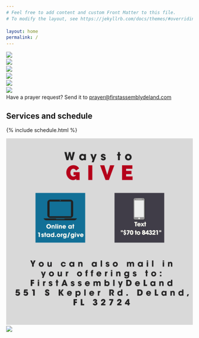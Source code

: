 ```yaml
---
# Feel free to add content and custom Front Matter to this file.
# To modify the layout, see https://jekyllrb.com/docs/themes/#overriding-theme-defaults

layout: home
permalink: /
---
```


<div class="component-live"></div>

<div class="row">
    <div class="col-xs-12 col-sm-12 col-md-4 col-lg-4 promotion">
        <a href="https://www.dropbox.com/s/raw/rtcrs9zgbtjlmu4/promo1.jpg" target="_blank"><img class="image-responsive" src="https://www.dropbox.com/s/raw/rtcrs9zgbtjlmu4/promo1.jpg" /></a>
    </div>
    <div class="col-xs-12 col-sm-12 col-md-4 col-lg-4 promotion">
        <a href="https://www.dropbox.com/s/raw/2bfzofasnzrqa88/promo2.jpg" target="_blank"><img class="image-responsive" src="https://www.dropbox.com/s/raw/2bfzofasnzrqa88/promo2.jpg" /></a>
    </div>
    <div class="col-xs-12 col-sm-12 col-md-4 col-lg-4 promotion">
        <a href="https://www.dropbox.com/s/raw/4boj1oqfb61a9ys/promo3.jpg" target="_blank"><img class="image-responsive" src="https://www.dropbox.com/s/raw/4boj1oqfb61a9ys/promo3.jpg" /></a>
    </div>
    <div class="col-xs-12 col-sm-12 col-md-4 col-lg-4 promotion">
        <a href="https://www.dropbox.com/s/raw/npw7hyup1n5i7oh/promo4.jpg" target="_blank"><img class="image-responsive" src="https://www.dropbox.com/s/raw/npw7hyup1n5i7oh/promo4.jpg" /></a>
    </div>
    <div class="col-xs-12 col-sm-12 col-md-4 col-lg-4 promotion">
        <a href="https://www.dropbox.com/s/raw/0oq7bjesevsj0fq/promo5.jpg" target="_blank"><img class="image-responsive" src="https://www.dropbox.com/s/raw/0oq7bjesevsj0fq/promo5.jpg" /></a>
    </div>
    <div class="col-xs-12 col-sm-12 col-md-4 col-lg-4 promotion">
        <a href="https://www.dropbox.com/s/raw/avhta1hfxa1yfr8/promo6.jpg" target="_blank"><img class="image-responsive" src="https://www.dropbox.com/s/raw/avhta1hfxa1yfr8/promo6.jpg" /></a>
    </div>
</div>

<div class="schedule row">
    <div class="col-xs-12 col-sm-12 col-md-12 col-lg-12">
        <div>
            Have a prayer request? Send it to <a href="emailto:prayer@firstassemblydeland.com">prayer@firstassemblydeland.com</a>
        </div>
    </div>
</div>

## Services and schedule

{% include schedule.html %}

<!--
## Upcoming events

<div class="row">
    <div class="col-xs-12 col-sm-12 col-md-6 col-lg-6">
        <img class="image-responsive" src="/static/Good-Friday20-scaled.jpg" />
    </div>
    <div class="col-xs-12 col-sm-12 col-md-6 col-lg-6">
        <img class="image-responsive" src="/static/sunrise-service20.jpg" />
    </div>
</div>
<div class="end-xs end-sm end-md end-lg"><a href="/events/"><strong>More events &raquo;</strong></a></div>
-->

<div class="component-social"></div>

<div class="row">
    <div class="col-xs-12 col-sm-12 col-md-6 col-lg-6">
        <a href="https://firstdeland.churchcenter.com/giving">
            <img src="/static/waystogive.png" class="image-responsive" />
        </a>
    </div>
    <div class="col-xs-12 col-sm-12 col-md-6 col-lg-6">
        <img class="image-responsive" src="https://www.dropbox.com/s/raw/vjuogcungj54t69/bottom_notice.jpg" />
    </div>
</div>
